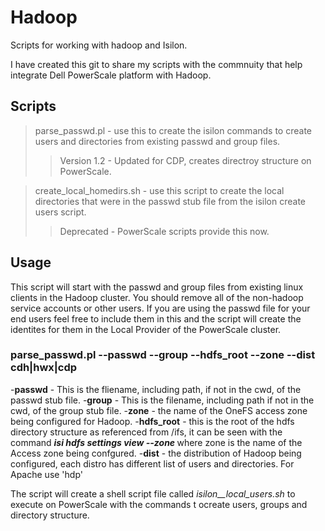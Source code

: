# Hadoop
Scripts for working with hadoop and Isilon.

I have created this git to share my scripts with the commnuity that help integrate Dell PowerScale platform with Hadoop.
## Scripts
> parse_passwd.pl - use this to create the isilon commands to create users and directories from existing passwd and group files.
>>Version 1.2 - Updated for CDP, creates directroy structure on PowerScale.

> create_local_homedirs.sh - use this script to create the local directories that were in the passwd stub file from the isilon create users script.
>>Deprecated - PowerScale scripts provide this now.

## Usage

This script will start with the passwd and group files from existing linux clients in the Hadoop cluster.  You should remove all of the non-hadoop service accounts or other users.  If you are using the passwd file for your end users feel free to include them in this and the script will create the identites for them in the Local Provider of the PowerScale cluster.
### parse_passwd.pl --passwd <filename> --group <filename> --hdfs_root <hdfs root directory> --zone <access zone>  --dist cdh|hwx|cdp
-**passwd** - This is the fliename, including path, if not in the cwd, of the passwd stub file.
-**group** - This is the filename, including path if not in the cwd, of the group stub file.
-**zone** - the name of the OneFS access zone being configured for Hadoop.
-**hdfs_root** - this is the root of the hdfs directory structure as referenced from /ifs, it can be seen with the command ***isi hdfs settings view --zone <zone>*** where zone is the name of the Access zone being confgured.
-**dist** - the distribution of Hadoop being configured, each distro has different list of users and directories.  For Apache use 'hdp'

The script will create a shell script file called *isilon_<zone>_local_users.sh* to execute on PowerScale with the commands t ocreate users, groups and directory structure. 


